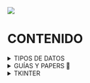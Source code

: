<a href="../">![](https://img.shields.io/badge/regresar%20a%20principal-%E2%86%A9-gray?style=for-the-badge&logo=files&logoColor=%23FAC171)</a>

# CONTENIDO

<details>
		<summary>TIPOS DE DATOS</summary>
		<ul>
			<li><a href="papers/data-types/strings/readme.md"><b>Strings</b></a></li>
		</ul></details>
<details>

<summary>GUÍAS Y PAPERS 📑</summary>

|<img height="30" src="../../assets/png/python.png" />|[**dotenv:** cargar variables de entorno con dotenv](./dotenv)|
|--|--|
|||

<ul>
	<li><a href="papers/build-in-functions/index.md"><b>python:</b> funciones incorporadas</a></li>
	<li><a href="papers/standard-library/index.md"><b>python:</b> biblioteca estándar</a></li>
	<li><a href="papers/dictionary/readme.md"><b>python:</b> diccionarios</a></li>
	<li><a href="papers/pipenv/readme.md"><b>python:</b> pipenv gestor de entornos virtuales</a></li>
	<li><a href="papers/dotenv/readme.md"><b>python:</b> cargar variables de entorno con dotenv</a></li>

</ul>
</details>

<details>
		<summary>TKINTER</summary>
		<ul>
			<li><a href="tkinter_8.x/papers/settings-icon/readme.md"><b>Tkinter</b> establecer un icono para la aplicación</a></li>
			<li><a href="tkinter_8.x/papers/create-digital-clock/readme.md"><b>Tkinter</b> crear un reloj digital</a></li>
		</ul></details>

